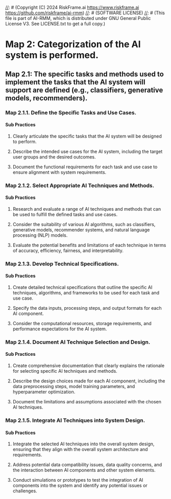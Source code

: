 [//]: # (COPYRIGHT)
[//]: # (RiskFrame.ai - AI Risk Management and Resilience Framework)
[//]: # (Copyright (C) 2024 RiskFrame.ai https://www.riskframe.ai https://github.com/riskframe/ai-rmm)
[//]: # (SOFTWARE LICENSE)
[//]: # (This file is part of AI-RMM, which is distributed under GNU General Public License V3. See LICENSE.txt to get a full copy.)
    
# Map 2: Categorization of the AI system is performed.

## Map 2.1: The specific tasks and methods used to implement the tasks that the AI system will support are defined (e.g., classifiers, generative models, recommenders).

### Map 2.1.1. Define the Specific Tasks and Use Cases.

#### Sub Practices

1. Clearly articulate the specific tasks that the AI system will be designed to perform.

2. Describe the intended use cases for the AI system, including the target user groups and the desired outcomes.

3. Document the functional requirements for each task and use case to ensure alignment with system requirements.

### Map 2.1.2. Select Appropriate AI Techniques and Methods.

#### Sub Practices

1. Research and evaluate a range of AI techniques and methods that can be used to fulfill the defined tasks and use cases.

2. Consider the suitability of various AI algorithms, such as classifiers, generative models, recommender systems, and natural language processing (NLP) models.

3. Evaluate the potential benefits and limitations of each technique in terms of accuracy, efficiency, fairness, and interpretability.

### Map 2.1.3. Develop Technical Specifications.

#### Sub Practices

1. Create detailed technical specifications that outline the specific AI techniques, algorithms, and frameworks to be used for each task and use case.

2. Specify the data inputs, processing steps, and output formats for each AI component.

3. Consider the computational resources, storage requirements, and performance expectations for the AI system.

### Map 2.1.4. Document AI Technique Selection and Design.

#### Sub Practices

1. Create comprehensive documentation that clearly explains the rationale for selecting specific AI techniques and methods.

2. Describe the design choices made for each AI component, including the data preprocessing steps, model training parameters, and hyperparameter optimization.

3. Document the limitations and assumptions associated with the chosen AI techniques.

### Map 2.1.5. Integrate AI Techniques into System Design.

#### Sub Practices

1. Integrate the selected AI techniques into the overall system design, ensuring that they align with the overall system architecture and requirements.

2. Address potential data compatibility issues, data quality concerns, and the interaction between AI components and other system elements.

3. Conduct simulations or prototypes to test the integration of AI components into the system and identify any potential issues or challenges.

